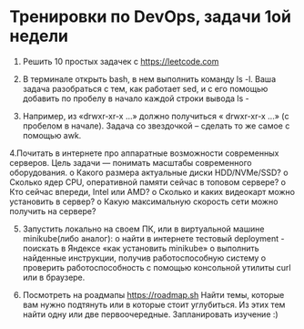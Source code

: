 # Тренировки по DevOps, задачи 1ой недели

1. Решить 10 простых задачек с https://leetcode.com

2. В терминале открыть bash, в нем выполнить команду ls -l. Ваша задача разобраться с тем,
как работает sed, и с его помощью добавить по пробелу в начало каждой строки вывода ls -
3. Например, из «drwxr-xr-x ...» должно получиться « drwxr-xr-x ...» (с пробелом в начале).
Задача со звездочкой – сделать то же самое с помощью awk.

4.Почитать в интернете про аппаратные возможности современных серверов. Цель задачи
— понимать масштабы современного оборудования.
o Какого размера актуальные диски HDD/NVMe/SSD?
o Сколько ядер CPU, оперативной памяти сейчас в топовом сервере?
o Кто сейчас впереди, Intel или AMD?
o Сколько и каких видеокарт можно установить в сервер?
o Какую максимальную скорость сети можно получить на сервере?

5. Запустить локально на своем ПК, или в виртуальной машине minikube(либо аналог):
o найти в интернете тестовый deployment - поискать в Яндексе «как установить
minikube»
o выполнить найденные инструкции, получив работоспособную систему
o проверить работоспособность с помощью консольной утилиты curl или в браузере.

6. Посмотреть на роадмапы https://roadmap.sh Найти темы, которые вам нужно подтянуть или
в которые стоит углубиться. Из этих тем найти одну или две первоочередные.
Запланировать изучение :)
